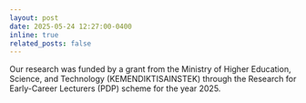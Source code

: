```yaml
---
layout: post
date: 2025-05-24 12:27:00-0400
inline: true
related_posts: false
---
```


Our research was funded by a grant from the Ministry of Higher Education, Science, and Technology (KEMENDIKTISAINSTEK) through the Research for Early-Career Lecturers (PDP) scheme for the year 2025.

